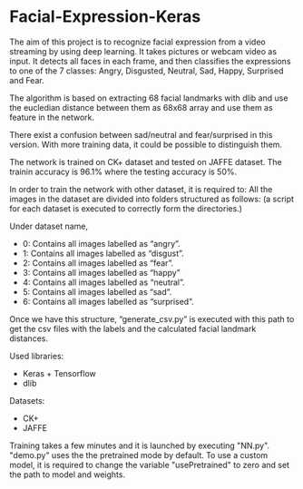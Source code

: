 # Facial-Expression-Keras
The aim of this project is to recognize facial expression from a video streaming by using deep learning.
It takes pictures or webcam video as input. It detects all faces in each frame, and then classifies the 
expressions to one of the 7 classes: Angry, Disgusted, Neutral, Sad, Happy, Surprised and Fear. 

The algorithm is based on extracting 68 facial landmarks with dlib and use the eucledian distance between
them as 68x68 array and use them as feature in the network. 

There exist a confusion between sad/neutral and fear/surprised in this version. With more training data,
it could be possible to distinguish them. 

The network is trained on CK+ dataset and tested on JAFFE dataset. The trainin accuracy is 96.1% where the 
testing accuracy is 50%.

In order to train the network with other dataset, it is required to:
All the images in the dataset are divided into folders structured as follows: (a script for each dataset is
executed to correctly form the directories.)

Under dataset name,
- 0: Contains all images labelled as “angry”.
- 1: Contains all images labelled as “disgust”.
- 2: Contains all images labelled as “fear”.
- 3: Contains all images labelled as “happy”
- 4: Contains all images labelled as “neutral”.
- 5: Contains all images labelled as “sad”.
- 6: Contains all images labelled as “surprised”.

Once we have this structure, “generate_csv.py” is executed with this path to get the csv files with the 
labels and the calculated facial landmark distances.

Used libraries:
- Keras + Tensorflow
- dlib

Datasets:
- CK+
- JAFFE

Training takes a few minutes and it is launched by executing "NN.py".
"demo.py" uses the the pretrained mode by default. To use a custom model, it is required to change 
the variable "usePretrained" to zero and set the path to model and weights. 




